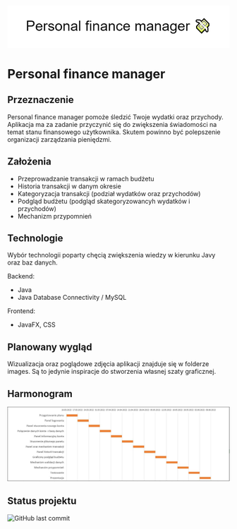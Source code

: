 ![](images/Background.png)
# Personal finance manager

## Przeznaczenie 
Personal finance manager pomoże śledzić Twoje wydatki oraz przychody. Aplikacja ma za zadanie przyczynić się do zwiększenia świadomości na temat stanu finansowego użytkownika. Skutem powinno być polepszenie organizacji zarządzania pieniędzmi.

## Założenia 
- Przeprowadzanie transakcji w ramach budżetu
- Historia transakcji w danym okresie
- Kategoryzacja transakcji (podział wydatków oraz przychodów)
- Podgląd budżetu (podgląd skategoryzowancyh wydatków i przychodów)
- Mechanizm przypomnień

## Technologie
Wybór technologii poparty chęcią zwiększenia wiedzy w kierunku Javy oraz baz danych.

Backend: 
- Java
- Java Database Connectivity / MySQL

Frontend:
- JavaFX, CSS

## Planowany wygląd
Wizualizacja oraz poglądowe zdjęcia aplikacji znajduje się w folderze images. Są to jedynie inspiracje do stworzenia własnej szaty graficznej. 

## Harmonogram
![](images/Schedule.jpg)

## Status projektu

![GitHub last commit](https://img.shields.io/github/last-commit/xzqvac/ipp_Radoslaw_Kawka_2022?style=for-the-badge)









